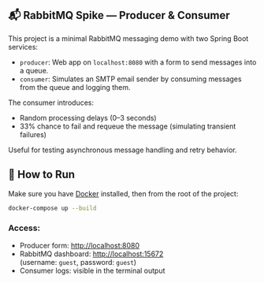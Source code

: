 ## 📬 RabbitMQ Spike — Producer & Consumer

This project is a minimal RabbitMQ messaging demo with two Spring Boot services:

- `producer`: Web app on `localhost:8080` with a form to send messages into a queue.
- `consumer`: Simulates an SMTP email sender by consuming messages from the queue and logging them.

The consumer introduces:
- Random processing delays (0–3 seconds)
- 33% chance to fail and requeue the message (simulating transient failures)

Useful for testing asynchronous message handling and retry behavior.

## 🚀 How to Run

Make sure you have [Docker](https://www.docker.com/products/docker-desktop) installed, then from the root of the project:

```bash
docker-compose up --build
```

### Access:

- Producer form: [http://localhost:8080](http://localhost:8080)
- RabbitMQ dashboard: [http://localhost:15672](http://localhost:15672)  
  (username: `guest`, password: `guest`)
- Consumer logs: visible in the terminal output
